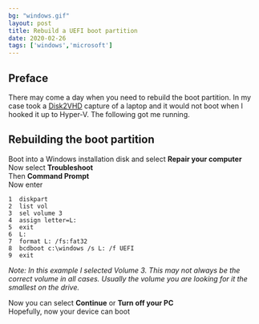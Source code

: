 ```yaml
---
bg: "windows.gif"
layout: post
title: Rebuild a UEFI boot partition
date: 2020-02-26
tags: ['windows','microsoft']
---
```


## Preface  
There may come a day when you need to rebuild the boot partition.  In my case took a [Disk2VHD](https://docs.microsoft.com/en-us/sysinternals/downloads/disk2vhd) capture of a laptop and it would not boot when I hooked it up to Hyper-V.  The following got me running.
  
## Rebuilding the boot partition  
Boot into a Windows installation disk and select **Repair your computer**  
Now select **Troubleshoot**  
Then **Command Prompt**  
Now enter  
```
1  diskpart  
2  list vol  
3  sel volume 3  
4  assign letter=L:  
5  exit  
6  L:  
7  format L: /fs:fat32  
8  bcdboot c:\windows /s L: /f UEFI
9  exit
```  
*Note: In this example I selected Volume 3.  This may not always be the correct volume in all cases.  Usually the volume you are looking for it the smallest on the drive.*  
  
Now you can select **Continue** or **Turn off your PC**  
Hopefully, now your device can boot
